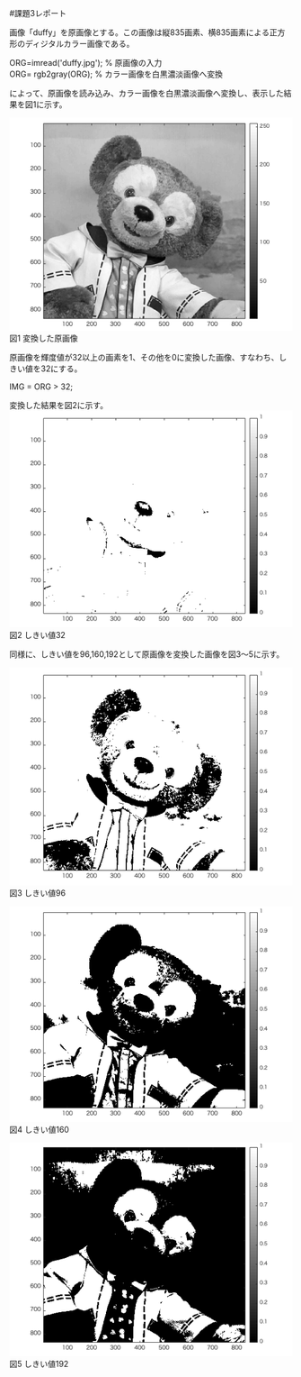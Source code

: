 #課題3レポート

画像「duffy」を原画像とする。この画像は縦835画素、横835画素による正方形のディジタルカラー画像である。

ORG=imread('duffy.jpg'); % 原画像の入力<br>
ORG= rgb2gray(ORG); % カラー画像を白黒濃淡画像へ変換<br>

によって、原画像を読み込み、カラー画像を白黒濃淡画像へ変換し、表示した結果を図1に示す。

![変換した原画像](image/kadai3_1.png)<br>
図1 変換した原画像<br>

原画像を輝度値が32以上の画素を1、その他を0に変換した画像、すなわち、しきい値を32にする。<br>

IMG = ORG > 32;<br>

変換した結果を図2に示す。<br>
![しきい値32](image/kadai3_2.png)<br>
図2 しきい値32

同様に、しきい値を96,160,192として原画像を変換した画像を図3〜5に示す。

![しきい値96](image/kadai3_3.png)<br>
図3 しきい値96<br>

![しきい値160](image/kadai3_4.png)<br>
図4 しきい値160

![しきい値192](image/kadai3_5.png)<br>
図5 しきい値192
